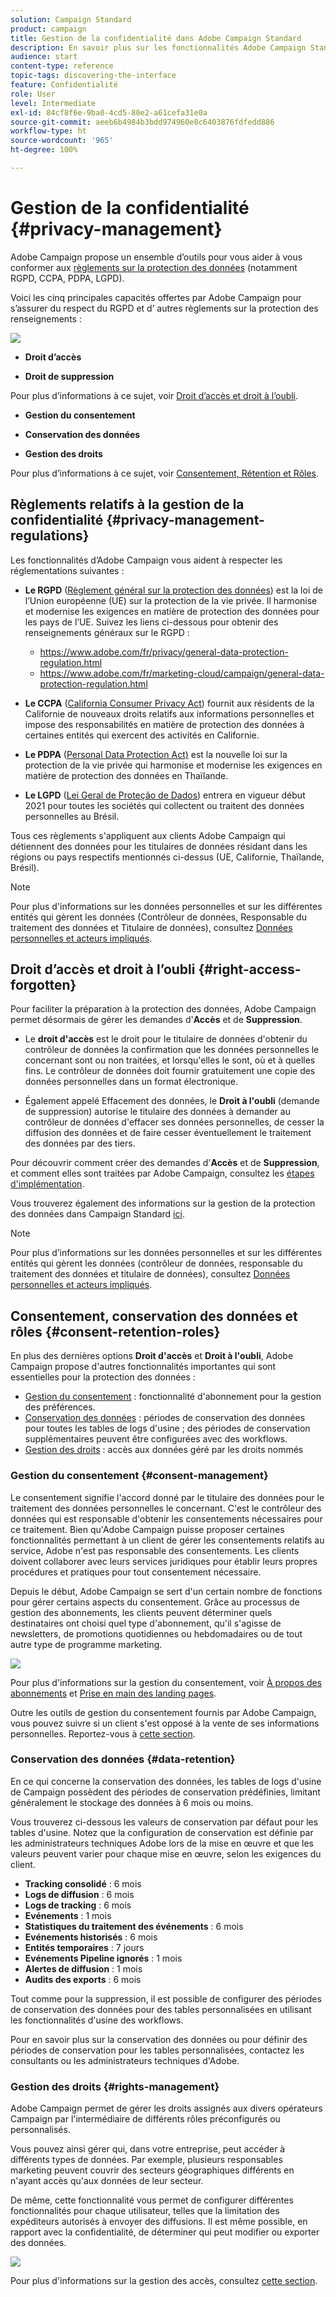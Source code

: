 ```yaml
---
solution: Campaign Standard
product: campaign
title: Gestion de la confidentialité dans Adobe Campaign Standard
description: En savoir plus sur les fonctionnalités Adobe Campaign Standard pour gérer la confidentialité.
audience: start
content-type: reference
topic-tags: discovering-the-interface
feature: Confidentialité
role: User
level: Intermediate
exl-id: 84cf8f6e-9ba0-4cd5-80e2-a61cefa31e0a
source-git-commit: aeeb6b4984b3bdd974960e8c6403876fdfedd886
workflow-type: ht
source-wordcount: '965'
ht-degree: 100%

---
```


# Gestion de la confidentialité {#privacy-management}

Adobe Campaign propose un ensemble d’outils pour vous aider à vous conformer aux [règlements sur la protection des données](#privacy-management-regulations) (notamment RGPD, CCPA, PDPA, LGPD).

Voici les cinq principales capacités offertes par Adobe Campaign pour s’assurer du respect du RGPD et d’ autres règlements sur la protection des renseignements :

![](assets/privacy-gdpr-use-cases.png)

* **Droit d’accès**

* **Droit de suppression**

Pour plus d’informations à ce sujet, voir [Droit d’accès et droit à l’oubli](#right-access-forgotten).

* **Gestion du consentement**

* **Conservation des données**

* **Gestion des droits**

Pour plus d’informations à ce sujet, voir [Consentement, Rétention et Rôles](#consent-retention-roles).

<!--This section presents general information on what Privacy management is and the features provided by Adobe Campaign to manage the [Right to Access and Right to be Forgotten](#right-access-forgotten).

It also contains information on important features to manage Privacy ([consent, data retention and user roles](#consent-retention-roles)), as well as best practices to help you with your Privacy compliance when using Adobe Campaign.-->

## Règlements relatifs à la gestion de la confidentialité {#privacy-management-regulations}

Les fonctionnalités d’Adobe Campaign vous aident à respecter les réglementations suivantes :

* **Le RGPD** ([Règlement général sur la protection des données](https://ec.europa.eu/info/law/law-topic/data-protection/reform/what-does-general-data-protection-regulation-gdpr-govern_fr)) est la loi de l’Union européenne (UE) sur la protection de la vie privée. Il harmonise et modernise les exigences en matière de protection des données pour les pays de l’UE. Suivez les liens ci-dessous pour obtenir des renseignements généraux sur le RGPD : 

   * https://www.adobe.com/fr/privacy/general-data-protection-regulation.html
   * https://www.adobe.com/fr/marketing-cloud/campaign/general-data-protection-regulation.html

* **Le CCPA** ([California Consumer Privacy Act](https://leginfo.legislature.ca.gov/faces/codes_displayText.xhtml?lawCode=CIV&amp;division=3.&amp;title=1.81.5.&amp;part=4.&amp;chapter=&amp;article=)) fournit aux résidents de la Californie de nouveaux droits relatifs aux informations personnelles et impose des responsabilités en matière de protection des données à certaines entités qui exercent des activités en Californie.
* **Le PDPA** ([Personal Data Protection Act)](https://secureprivacy.ai/thailand-pdpa-summary-what-businesses-need-to-know/) est la nouvelle loi sur la protection de la vie privée qui harmonise et modernise les exigences en matière de protection des données en Thaïlande.
* **Le LGPD** ([Lei Geral de Proteção de Dados](https://iapp.org/media/pdf/resource_center/Brazilian_General_Data_Protection_Law.pdf)) entrera en vigueur début 2021 pour toutes les sociétés qui collectent ou traitent des données personnelles au Brésil.

Tous ces règlements s&#39;appliquent aux clients Adobe Campaign qui détiennent des données pour les titulaires de données résidant dans les régions ou pays respectifs mentionnés ci-dessus (UE, Californie, Thaïlande, Brésil).

>[!NOTE]
>
>Pour plus d&#39;informations sur les données personnelles et sur les différentes entités qui gèrent les données (Contrôleur de données, Responsable du traitement des données et Titulaire de données), consultez [Données personnelles et acteurs impliqués](../../start/using/privacy.md#personal-data).

## Droit d’accès et droit à l’oubli {#right-access-forgotten}

Pour faciliter la préparation à la protection des données, Adobe Campaign permet désormais de gérer les demandes d&#39;**Accès** et de **Suppression**.

* Le **droit d&#39;accès** est le droit pour le titulaire de données d&#39;obtenir du contrôleur de données la confirmation que les données personnelles le concernant sont ou non traitées, et lorsqu&#39;elles le sont, où et à quelles fins. Le contrôleur de données doit fournir gratuitement une copie des données personnelles dans un format électronique.

* Également appelé Effacement des données, le **Droit à l&#39;oubli** (demande de suppression) autorise le titulaire des données à demander au contrôleur de données d&#39;effacer ses données personnelles, de cesser la diffusion des données et de faire cesser éventuellement le traitement des données par des tiers.

Pour découvrir comment créer des demandes d&#39;**Accès** et de **Suppression**, et comment elles sont traitées par Adobe Campaign, consultez les [étapes d&#39;implémentation](../../start/using/privacy-requests.md#about-privacy-requests).

Vous trouverez également des informations sur la gestion de la protection des données dans Campaign Standard [ici](https://experienceleague.adobe.com/docs/campaign-standard-learn/tutorials/privacy/privacy-overview.html?lang=fr#privacy).

>[!NOTE]
>
>Pour plus d’informations sur les données personnelles et sur les différentes entités qui gèrent les données (contrôleur de données, responsable du traitement des données et titulaire de données), consultez [Données personnelles et acteurs impliqués](../../start/using/privacy.md#personal-data).

## Consentement, conservation des données et rôles {#consent-retention-roles}

En plus des dernières options **Droit d&#39;accès** et **Droit à l&#39;oubli**, Adobe Campaign propose d&#39;autres fonctionnalités importantes qui sont essentielles pour la protection des données :

* [Gestion du consentement](#consent-management) : fonctionnalité d&#39;abonnement pour la gestion des préférences.
* [Conservation des données](#data-retention) : périodes de conservation des données pour toutes les tables de logs d&#39;usine ; des périodes de conservation supplémentaires peuvent être configurées avec des workflows.
* [Gestion des droits](#rights-management) : accès aux données géré par les droits nommés

### Gestion du consentement {#consent-management}

Le consentement signifie l&#39;accord donné par le titulaire des données pour le traitement des données personnelles le concernant. C&#39;est le contrôleur des données qui est responsable d&#39;obtenir les consentements nécessaires pour ce traitement. Bien qu&#39;Adobe Campaign puisse proposer certaines fonctionnalités permettant à un client de gérer les consentements relatifs au service, Adobe n&#39;est pas responsable des consentements. Les clients doivent collaborer avec leurs services juridiques pour établir leurs propres procédures et pratiques pour tout consentement nécessaire.

Depuis le début, Adobe Campaign se sert d&#39;un certain nombre de fonctions pour gérer certains aspects du consentement. Grâce au processus de gestion des abonnements, les clients peuvent déterminer quels destinataires ont choisi quel type d&#39;abonnement, qu&#39;il s&#39;agisse de newsletters, de promotions quotidiennes ou hebdomadaires ou de tout autre type de programme marketing.

![](assets/privacy-consent-management.png)

Pour plus d&#39;informations sur la gestion du consentement, voir [À propos des abonnements](../../audiences/using/about-subscriptions.md) et [Prise en main des landing pages](../../channels/using/getting-started-with-landing-pages.md).

Outre les outils de gestion du consentement fournis par Adobe Campaign, vous pouvez suivre si un client s&#39;est opposé à la vente de ses informations personnelles. Reportez-vous à [cette section](../../start/using/privacy-requests.md#sale-of-personal-information-ccpa).

### Conservation des données {#data-retention}

En ce qui concerne la conservation des données, les tables de logs d&#39;usine de Campaign possèdent des périodes de conservation prédéfinies, limitant généralement le stockage des données à 6 mois ou moins.

Vous trouverez ci-dessous les valeurs de conservation par défaut pour les tables d&#39;usine. Notez que la configuration de conservation est définie par les administrateurs techniques Adobe lors de la mise en œuvre et que les valeurs peuvent varier pour chaque mise en œuvre, selon les exigences du client.

* **Tracking consolidé** : 6 mois
* **Logs de diffusion** : 6 mois
* **Logs de tracking** : 6 mois
* **Evénements** : 1 mois
* **Statistiques du traitement des événements** : 6 mois
* **Evénements historisés** : 6 mois
* **Entités temporaires** : 7 jours
* **Evénements Pipeline ignorés** : 1 mois
* **Alertes de diffusion** : 1 mois
* **Audits des exports** : 6 mois

Tout comme pour la suppression, il est possible de configurer des périodes de conservation des données pour des tables personnalisées en utilisant les fonctionnalités d&#39;usine des workflows.

Pour en savoir plus sur la conservation des données ou pour définir des périodes de conservation pour les tables personnalisées, contactez les consultants ou les administrateurs techniques d&#39;Adobe.

### Gestion des droits {#rights-management}

Adobe Campaign permet de gérer les droits assignés aux divers opérateurs Campaign par l&#39;intermédiaire de différents rôles préconfigurés ou personnalisés.

Vous pouvez ainsi gérer qui, dans votre entreprise, peut accéder à différents types de données. Par exemple, plusieurs responsables marketing peuvent couvrir des secteurs géographiques différents en n&#39;ayant accès qu&#39;aux données de leur secteur.

De même, cette fonctionnalité vous permet de configurer différentes fonctionnalités pour chaque utilisateur, telles que la limitation des expéditeurs autorisés à envoyer des diffusions. Il est même possible, en rapport avec la confidentialité, de déterminer qui peut modifier ou exporter des données.

![](assets/privacy-user-management.png)

Pour plus d&#39;informations sur la gestion des accès, consultez [cette section](../../administration/using/about-access-management.md).
